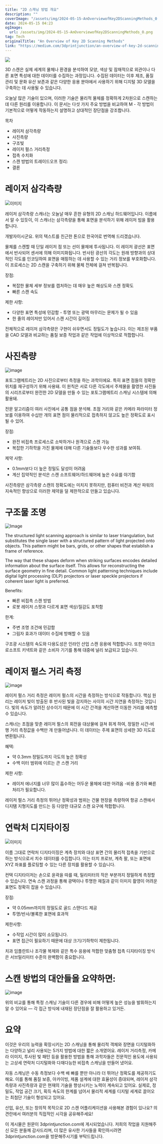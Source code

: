```yaml
---
title: "2D 스캐닝 방법 개요"
description: ""
coverImage: "/assets/img/2024-05-15-AnOverviewofKey2DScanningMethods_0.png"
date: 2024-05-15 04:23
ogImage: 
  url: /assets/img/2024-05-15-AnOverviewofKey2DScanningMethods_0.png
tag: Tech
originalTitle: "An Overview of Key 2D Scanning Methods"
link: "https://medium.com/3dprintjunction/an-overview-of-key-2d-scanning-methods-7d23f5ab28d1"
---
```



<img src="/assets/img/2024-05-15-AnOverviewofKey2DScanningMethods_0.png" />

3D 스캔은 실제 세계의 물체나 환경을 분석하여 모양, 색상 및 잠재적으로 외관이나 다른 표면 특성에 대한 데이터를 수집하는 과정입니다. 수집된 데이터는 이후 제조, 품질 관리 및 문화 유산 보존과 같은 다양한 응용 분야에서 사용하기 위해 디지털 3D 모델을 구축하는 데 사용될 수 있습니다.

오늘날 많은 기술이 있으며, 이러한 기술은 물리적 물체를 정확하게 2차원으로 스캔하는 데 다른 원리를 이용합니다. 이 문서는 다섯 가지 주요 방법을 비교하여 M - 각 방법이 기본적으로 어떻게 작동하는지 설명하고 상대적인 장단점을 강조합니다.

목차



- 레이저 삼각측량
- 사진측량
- 구조빛
- 레이저 펄스 거리측정
- 접촉 수치화
- 스캔 방법의 트레이드오프 정리:
- 결론

# 레이저 삼각측량

![이미지](/assets/img/2024-05-15-AnOverviewofKey2DScanningMethods_1.png)

레이저 삼각측량 스캐너는 오늘날 매우 흔한 유형의 2D 스캐닝 하드웨어입니다. 이름에서 알 수 있듯이, 이 스캐너는 삼각측량을 통해 표면을 분석하기 위해 레이저 빔을 활용합니다.



개발자이시군요. 위의 텍스트를 친근한 톤으로 한국어로 번역해 드리겠습니다.

물체를 스캔할 때 단일 레이저 점 또는 선이 물체에 투사됩니다. 이 레이저 광선은 표면에서 반사되어 센서에 의해 이미지화됩니다. 반사된 광선의 각도는 원래 방향과의 상대적인 각도를 인코딩하여 표면을 매핑하는 데 사용할 수 있는 거리 정보를 부호화합니다. 이 프로세스는 2D 스캔을 구축하기 위해 물체 전체에 걸쳐 반복됩니다.

장점:
- 복잡한 물체 세부 정보를 캡처하는 데 매우 높은 해상도와 스캔 정확도
- 빠른 스캔 속도

제한 사항:



- 다양한 표면 특성에 민감함 - 투명 또는 광택 마무리는 문제가 될 수 있음
- 한 줄의 레이저만 있어서 스캔 시간이 길어짐

전체적으로 레이저 삼각측량은 구현이 쉬우면서도 정밀도가 높습니다. 이는 제조된 부품을 CAD 모델과 비교하는 품질 보증 작업과 같은 작업에 이상적으로 적합합니다.

# 사진측량

![image](/assets/img/2024-05-15-AnOverviewofKey2DScanningMethods_2.png)



포토그램메트리는 2D 사진으로부터 측정을 하는 과학이에요. 특히 표면 점들의 정확한 위치를 재구성하기 위해 사용돼. 이 원칙은 서로 다른 각도에서 주제물을 촬영한 사진들의 시리즈로부터 완전한 2D 모델을 만들 수 있는 포토그램메트리 스캐닝 시스템에 의해 활용돼.

전문 알고리즘이 여러 사진에서 공통 점을 분석해. 초점 거리와 같은 카메라 파라미터 정보를 이용하여 수십만 개의 표면 점이 물리적으로 접촉하지 않고도 높은 정확도로 표시될 수 있어.

장점:

- 완전 비접촉 프로세스로 소박하거나 원격으로 스캔 가능
- 복잡한 기하학을 가진 물체에 대해 다른 기술들보다 우수한 성과를 보여줘.



제약 사항:

- 0.1mm보다 더 높은 정밀도 달성이 어려움
- 계산 집약적인 분석은 스캔 소프트웨어/하드웨어에 높은 수요를 야기함

사진측량은 삼각측량 스캔의 정확도에는 미치지 못하지만, 컴퓨터 비전과 계산 파워의 지속적인 향상으로 이러한 제약을 덜 제한적으로 만들고 있습니다.

# 구조물 조명




![Image](/assets/img/2024-05-15-AnOverviewofKey2DScanningMethods_3.png)

The structured light scanning approach is similar to laser triangulation, but substitutes the single laser with a structured pattern of light projected onto objects. This pattern might be bars, grids, or other shapes that establish a frame of reference.

The way that these shapes deform when striking surfaces encodes detailed information about the surface itself. This allows for reconstructing the surface geometry in fine detail. Common light patterning techniques include digital light processing (DLP) projectors or laser speckle projectors if coherent laser light is preferred.

Benefits:




- 빠른 비접촉 스캔 방법
- 로봇 레이저 스팟과 다르게 표면 색상/질감도 포착함

한계:

- 주변 조명 조건에 민감함
- 그림자 효과가 데이터 수집에 방해할 수 있음

구조광 시스템의 속도와 다용도성은 인라인 산업 스캔 응용에 적합합니다. 또한 마이크로소프트 키넥트와 같은 소비자 기기를 통해 대중에 널리 보급되고 있습니다.



# 레이저 펄스 거리 측정

![image](/assets/img/2024-05-15-AnOverviewofKey2DScanningMethods_4.png)

레이저 펄스 거리 측정은 레이저 펄스의 시간을 측정하는 방식으로 작동합니다. 핵심 원리는 레이저 빛이 방출된 후 반사된 빛을 감지하는 사이의 시간 지연을 측정하는 것입니다. 빛의 속도가 알려진 상수이기 때문에 이 시간 간격을 계산하면 이동한 거리를 예측할 수 있습니다.

스캐너는 초점을 맞춘 레이저 펄스의 회전을 대상물에 걸쳐 휘게 하여, 정밀한 시간-비행 거리 측정값을 수백만 개 만들어냅니다. 이 데이터는 주제 표면의 상세한 3D 지도로 변환됩니다.



혜택:

- 약 0.3mm 정밀도까지 극도의 높은 정확성
- 수백 미터 범위에 이르는 큰 스캔 거리

제한 사항:

- 레이저 에너지를 너무 많이 흡수하는 어두운 물체에 대한 어려움
-비용 증가와 빠른 처리가 필요합니다.



레이저 펄스 거리 측정의 뛰어난 정확성과 범위는 건물 현장을 측량하여 항공 스캔에서 디지턤 지형지도를 만드는 등 다양한 대규모 스캔 요구에 적합합니다.

# 연락처 디지타이징

![이미지](/assets/img/2024-05-15-AnOverviewofKey2DScanningMethods_5.png)

이름 그대로 연락처 디지타이징은 계측 장치와 대상 표면 간의 물리적 접촉을 기반으로 하는 방식으로서 치수 데이터를 수집합니다. 이는 터치 프로브, 계측 팔, 또는 표면에 XYZ 좌표를 플로팅할 수 있는 다른 장치를 활용할 수 있습니다.



컨택 디지타이저는 손으로 윤곽을 따를 때, 밀리미터의 작은 부분까지 정밀하게 측정할 수 있습니다. 연속 스캔 과정을 통해 광택이나 투명한 재질과 같이 이미지 촬영이 어려운 표면도 정확히 잡을 수 있습니다.

장점:

- 약 0.05mm까지의 정밀도로 골드 스탠다드 제공
- 투명/반사/볼록한 표면에 효과적

제한사항:



- 수작업 시간이 많이 소모됩니다.
- 표면 접근이 필요하기 때문에 대상 크기/기하학이 제한됩니다.

치과 임플란트나 조각물 복제와 같은 특수 응용에 적합한 맞춤형 접촉 디지타이징 방식은 서브밀리미터 수준의 완벽함이 중요합니다.

# 스캔 방법의 대안들을 요약하면:

![image](/assets/img/2024-05-15-AnOverviewofKey2DScanningMethods_6.png)



위의 비교를 통해 특정 스캐닝 기술이 다른 경우에 비해 어떻게 높은 성능을 발휘하는지 알 수 있어요 — 각 접근 방식에 내재된 장단점을 잘 활용하고 있거든.

# 요약

이것은 우리의 능력을 확장시키는 2D 스캐닝을 통해 물리적 객체와 장면을 디지털화하는 다양하고 널리 사용되는 5가지 방법에 대한 짧은 소개였어요. 레이저 거리측정, 카메라 이미지, 투사된 빛 패턴 등을 활용한 방법을 통해 과학자들은 전문적인 용도에 사용되는 고상세 연락처 디지털화와 다재다능한 비접촉 스캐닝을 만들어 냈어요.

자동 스캐닝은 수동 측정보다 수백 배 빠를 뿐만 아니라 더 뛰어난 정확도를 제공하기도 해요. 이를 통해 품질 보증, 아카이빙, 제품 설계에 대한 효율성이 증대되며, 레이저 삼각측량과 사진측량과 같은 현재의 기술을 향상시키는 노력이 계속되고 있어요. 실제로, 정밀도, 작업 공간 크기, 획득 속도의 한계를 넘어서 물리적 세계를 디지털 세계로 끌어오는 최첨단 기술이 형성되고 있어요.



산업, 유산, 또는 창의적 목적으로 2D 스캔 어플리케이션을 사용해본 경험이 있나요? 의견란에서 여러분의 직접적인 시각을 공유해주세요!

이 게시물은 원문이 3dprintjunction.com에 게시되었습니다.
저희의 작업을 지원해주신 모든 분들께 감사드리며, 더 많은 유사한 기사들을 확인하시려면 3dprintjunction.com을 방문해주시기를 부탁드립니다.